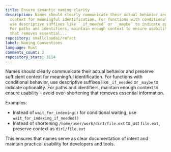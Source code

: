 ```yaml
---
title: Ensure semantic naming clarity
description: Names should clearly communicate their actual behavior and preserve sufficient
  context for meaningful identification. For functions with conditional behavior,
  use descriptive suffixes like `_if_needed` or `_maybe` to indicate optionality.
  For paths and identifiers, maintain enough context to ensure usability - avoid over-shortening
  that removes essential...
repository: smallcloudai/refact
label: Naming Conventions
language: Rust
comments_count: 2
repository_stars: 3114
---
```


Names should clearly communicate their actual behavior and preserve sufficient context for meaningful identification. For functions with conditional behavior, use descriptive suffixes like `_if_needed` or `_maybe` to indicate optionality. For paths and identifiers, maintain enough context to ensure usability - avoid over-shortening that removes essential information.

Examples:
- Instead of `wait_for_indexing()` for conditional waiting, use `wait_for_indexing_if_needed()`
- Instead of shortening `/home/user/work/dir1/file.ext` to just `file.ext`, preserve context as `dir1/file.ext`

This ensures that names serve as clear documentation of intent and maintain practical usability for developers and tools.